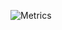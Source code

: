 ![Metrics](https://metrics.lecoq.io/?template=classic&stargazers=1&isocalendar=1&languages=1&stars=1&introduction=1&achievements=1&base=header%2C%20activity%2C%20community%2C%20repositories%2C%20metadata&base.indepth=false&base.hireable=false&base.skip=false&isocalendar=false&isocalendar.duration=half-year&languages=false&languages.limit=8&languages.threshold=0%25&languages.other=false&languages.colors=github&languages.sections=most-used&languages.indepth=false&languages.analysis.timeout=15&languages.categories=markup%2C%20programming&languages.recent.categories=markup%2C%20programming&languages.recent.load=300&languages.recent.days=14&stargazers=false&stargazers.charts=true&stargazers.charts.type=classic&stargazers.worldmap=false&stargazers.worldmap.sample=0&stars=false&stars.limit=4&introduction=false&introduction.title=true&achievements=false&achievements.threshold=C&achievements.secrets=true&achievements.display=detailed&achievements.limit=0&config.timezone=America%2FNew_York)
